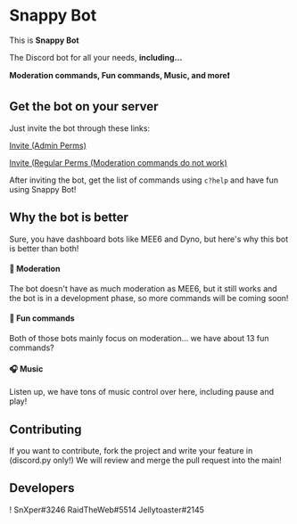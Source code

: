 # Snappy Bot
This is **Snappy Bot**

The Discord bot for all your needs, **including...** 

**Moderation commands, Fun commands, Music, and more❗**

## Get the bot on your server
Just invite the bot through these links: 

[Invite (Admin Perms)](https://discord.com/api/oauth2/authorize?client_id=815126232004821015&permissions=8&scope=bot)

[Invite (Regular Perms (Moderation commands do not work)](https://discord.com/api/oauth2/authorize?client_id=815126232004821015&permissions=507374838&scope=bot)

After inviting the bot, get the list of commands using `c?help` and have fun using Snappy Bot!

## Why the bot is better
Sure, you have dashboard bots like MEE6 and Dyno, but here's why this bot is better than both!

#### 🔨 Moderation
The bot doesn't have as much moderation as MEE6, but it still works and the bot is in a development phase, so more commands will be coming soon!

#### 🎲 Fun commands
Both of those bots mainly focus on moderation... we have about 13 fun commands?

#### 🎧 Music
Listen up, we have tons of music control over here, including pause and play!

## Contributing
If you want to contribute, fork the project and write your feature in (discord.py only!) We will review and merge the pull request into the main!

## Developers
! SnXper#3246
RaidTheWeb#5514
Jellytoaster#2145
